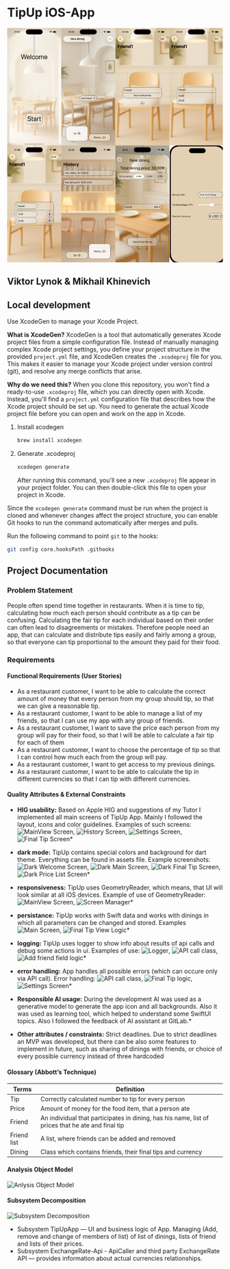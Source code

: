# TipUp iOS-App
![iOS-App](TipUp.jpg)
## Viktor Lynok & Mikhail Khinevich

## Local development
Use XcodeGen to manage your Xcode Project. 

**What is XcodeGen?** XcodeGen is a tool that automatically generates Xcode project files from a simple configuration file. Instead of manually managing complex Xcode project settings, you define your project structure in the provided `project.yml` file, and XcodeGen creates the `.xcodeproj` file for you. This makes it easier to manage your Xcode project under version control (git), and resolve any merge conflicts that arise.

**Why do we need this?** When you clone this repository, you won't find a ready-to-use `.xcodeproj` file, which you can directly open with Xcode. Instead, you'll find a `project.yml` configuration file that describes how the Xcode project should be set up. You need to generate the actual Xcode project file before you can open and work on the app in Xcode.

1. Install xcodegen
    ```bash
    brew install xcodegen
    ```
2. Generate .xcodeproj
    ```bash
    xcodegen generate
    ```
    
    After running this command, you'll see a new `.xcodeproj` file appear in your project folder. You can then double-click this file to open your project in Xcode.

Since the `xcodegen generate` command must be run when the project is cloned and whenever changes affect the project structure, you can enable Git hooks to run the command automatically after merges and pulls.

Run the following command to point `git` to the hooks:
```bash
git config core.hooksPath .githooks
```

## Project Documentation

### Problem Statement

People often spend time together in restaurants. 
When it is time to tip, calculating how much each person should contribute as a tip can be confusing. 
Calculating the fair tip for each individual based on their order can often lead to disagreements or mistakes. 
Therefore people need an app, that can calculate and distribute tips easily and fairly among a group, so that everyone can tip proportional to the amount they paid for their food.

### Requirements

#### Functional Requirements (User Stories)
- As a restaurant customer, I want to be able to calculate the correct amount of money that every person from my group should tip, so that we can give a reasonable tip.
- As a restaurant customer, I want to be able to manage a list of my friends, so that I can use my app with any group of friends.
- As a restaurant customer, I want to save the price each person from my group will pay for their food, so that I will be able to calculate a fair tip for each of them
- As a restaurant customer, I want to choose the percentage of tip so that I can control how much each from the group will pay.
- As a restaurant customer, I want to get access to my previous dinings.
- As a restaurant customer, I want to be able to calculate the tip in different currencies so that I can tip with different currencies.

#### Quality Attributes & External Constraints
* **HIG usability:** Based on Apple HIG and suggestions of my Tutor I implemented all main screens of TipUp App. Mainly I followed the layout, icons and color guidelines. Examples of such screens: ![MainView Screen](TipUp/Screens/MainViewUI.swift), ![History Screen](TipUp/Screens/HistoryView.swift), ![Settings Screen](TipUp/Screens/SettingsScreen.swift), ![Final Tip Screen](TipUp/Screens/FinalTipScreen.swift)*

* **dark mode:** TipUp contains special colors and background for dart theme. Everything can be found in assets file. Example screenshots: ![Dark Welcome Screen](Screenshots/DarkThemeScreenshot1.jpg), ![Dark Main Screen](Screenshots/DarkThemeScreenshot2.jpg), ![Dark Final Tip Screen](Screenshots/DarkThemeScreenshot3.jpg), ![Dark Price List Screen](Screenshots/DarkThemeScreenshot4.jpg)*

* **responsiveness:** TipUp uses GeometryReader, which means, that UI will look similar at all iOS devices. Example of use of GeometryReader: ![MainView Screen](TipUp/Screens/MainViewUI.swift), ![Screen Manager](TipUp/Screens/ScreenManager.swift)*

* **persistance:** TipUp works with Swift data and works with dinings in which all parameters can be changed and stored. Examples ![Main Screen](TipUp/Screens/MainView.swift), ![Final Tip View Logic](TipUp/Screens/FinalTipScreenLogic.swift)*

* **logging:** TipUp uses logger to show info about results of api calls and debug some actions in ui. Examples of use: ![Logger](TipUp/Logger.swift), 
![API call class](TipUp/API/ApiCaller.swift), ![Add friend field logic](TipUp/ElementViews/AddFriendFieldLogic.swift)*

* **error handling:** App handles all possible errors (which can occure only via API call). Error handling: ![API call class](TipUp/API/ApiCaller.swift), ![Final Tip logic](TipUp/Screens/FinalTipScreenLogic.swift), ![Settings Screen](TipUp/Screens/SettingsScreen.swift)*

* **Responsible AI usage:** During the development AI was used as a generative model to generate the app icon and all backgrounds. Also it was used as learning tool, which helped to understand some SwiftUI topics. Also I followed the feedback of AI assistant at GitLab.*

* **Other attributes / constraints:** Strict deadlines. Due to strict deadlines an MVP was developed, but there can be also some features to implement in future, such as sharing of dinings with friends, or choice of every possible currency instead of three hardcoded

#### Glossary (Abbott’s Technique)
| Terms    | Definition      |
| ------------- | ------------- |
| Tip | Correctly calculated number to tip for every person |
| Price | Amount of money for the food item, that a person ate |
| Friend | An individual that participates in dining, has his name, list of prices that he ate and final tip |
| Friend list | A list, where friends can be added and removed |
| Dining | Class which contains friends, their final tips and currency |

#### Analysis Object Model
 
![Anlysis Object Model](UML/AnlysisObjectModel.png) 

#### Subsystem Decomposition
![Subsystem Decomposition](UML/SubsystemDecompositionDiagram.png)
* Subsystem TipUpApp — UI and business logic of App. Managing (Add, remove and change of members of list) of list of dinings, lists of friend and lists of their prices.
* Subsystem ExchangeRate-Api - ApiCaller and third party ExchangeRate API — provides information about actual currencies relationships.

